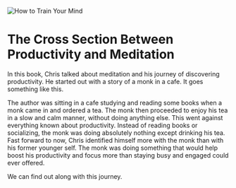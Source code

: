 ![How to Train Your
Mind](https://i.gr-assets.com/images/S/compressed.photo.goodreads.com/books/1612837024l/56688463.\_SX318\_.jpg)

# The Cross Section Between Productivity and Meditation

In this book, Chris talked about meditation and his journey of discovering
productivity. He started out with a story of a monk in a cafe. It goes something
like this.

The author was sitting in a cafe studying and reading some books when a monk
came in and ordered a tea. The monk then proceeded to enjoy his tea in a slow
and calm manner, without doing anything else. This went against everything known
about productivity. Instead of reading books or socializing, the monk was doing
absolutely nothing except drinking his tea. Fast forward to now, Chris
identified himself more with the monk than with his former younger self. The
monk was doing something that would help boost his productivity and focus more
than staying busy and engaged could ever offered.

We can find out along with this journey.

